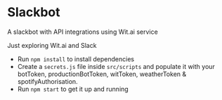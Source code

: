 # Slackbot
A slackbot with API integrations using Wit.ai service

Just exploring Wit.ai and Slack

- Run ```npm install``` to install dependencies
- Create a ```secrets.js``` file inside ```src/scripts``` and populate it with your botToken, productionBotToken, witToken, weatherToken & spotifyAuthorisation.
- Run ```npm start``` to get it up and running

